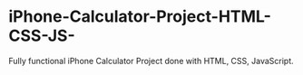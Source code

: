 # iPhone-Calculator-Project-HTML-CSS-JS-
Fully functional iPhone Calculator Project done with HTML, CSS, JavaScript.
